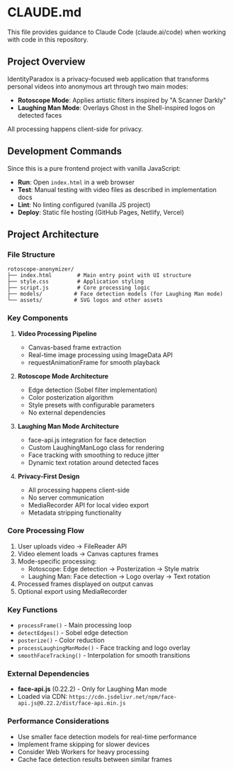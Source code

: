 # CLAUDE.md

This file provides guidance to Claude Code (claude.ai/code) when working with code in this repository.

## Project Overview

IdentityParadox is a privacy-focused web application that transforms personal videos into anonymous art through two main modes:
- **Rotoscope Mode**: Applies artistic filters inspired by "A Scanner Darkly"
- **Laughing Man Mode**: Overlays Ghost in the Shell-inspired logos on detected faces

All processing happens client-side for privacy.

## Development Commands

Since this is a pure frontend project with vanilla JavaScript:
- **Run**: Open `index.html` in a web browser
- **Test**: Manual testing with video files as described in implementation docs
- **Lint**: No linting configured (vanilla JS project)
- **Deploy**: Static file hosting (GitHub Pages, Netlify, Vercel)

## Project Architecture

### File Structure
```
rotoscope-anonymizer/
├── index.html        # Main entry point with UI structure
├── style.css         # Application styling
├── script.js         # Core processing logic
├── models/          # Face detection models (for Laughing Man mode)
└── assets/          # SVG logos and other assets
```

### Key Components

1. **Video Processing Pipeline**
   - Canvas-based frame extraction
   - Real-time image processing using ImageData API
   - requestAnimationFrame for smooth playback

2. **Rotoscope Mode Architecture**
   - Edge detection (Sobel filter implementation)
   - Color posterization algorithm
   - Style presets with configurable parameters
   - No external dependencies

3. **Laughing Man Mode Architecture**
   - face-api.js integration for face detection
   - Custom LaughingManLogo class for rendering
   - Face tracking with smoothing to reduce jitter
   - Dynamic text rotation around detected faces

4. **Privacy-First Design**
   - All processing happens client-side
   - No server communication
   - MediaRecorder API for local video export
   - Metadata stripping functionality

### Core Processing Flow
1. User uploads video → FileReader API
2. Video element loads → Canvas captures frames
3. Mode-specific processing:
   - Rotoscope: Edge detection → Posterization → Style matrix
   - Laughing Man: Face detection → Logo overlay → Text rotation
4. Processed frames displayed on output canvas
5. Optional export using MediaRecorder

### Key Functions
- `processFrame()` - Main processing loop
- `detectEdges()` - Sobel edge detection
- `posterize()` - Color reduction
- `processLaughingManMode()` - Face tracking and logo overlay
- `smoothFaceTracking()` - Interpolation for smooth transitions

### External Dependencies
- **face-api.js** (0.22.2) - Only for Laughing Man mode
- Loaded via CDN: `https://cdn.jsdelivr.net/npm/face-api.js@0.22.2/dist/face-api.min.js`

### Performance Considerations
- Use smaller face detection models for real-time performance
- Implement frame skipping for slower devices
- Consider Web Workers for heavy processing
- Cache face detection results between similar frames